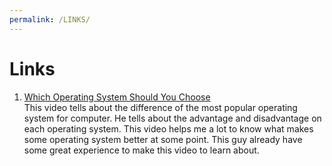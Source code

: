 ```yaml
---
permalink: /LINKS/
---
```


# Links

1. [Which Operating System Should You Choose](https://youtu.be/9zpE93Ov4Qg)<br>
This video tells about the difference of the most popular operating system for computer. He tells about the advantage and disadvantage on each operating system.
This video helps me a lot to know what makes some operating system better at some point.
This guy already have some great experience to make this video to learn about.
